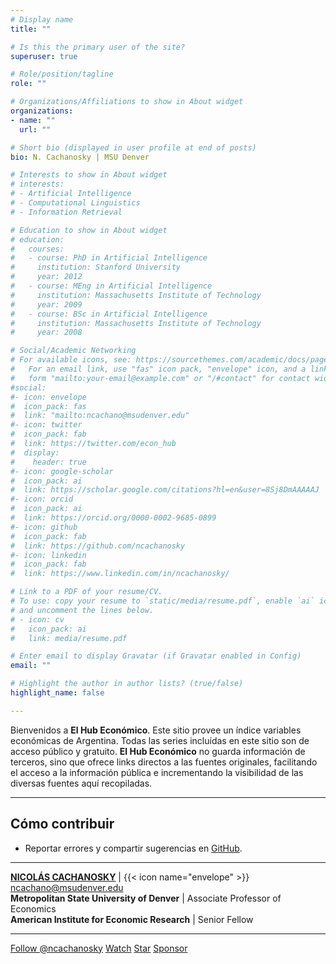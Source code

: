 ```yaml
---
# Display name
title: ""

# Is this the primary user of the site?
superuser: true

# Role/position/tagline
role: ""

# Organizations/Affiliations to show in About widget
organizations:
- name: ""
  url: ""

# Short bio (displayed in user profile at end of posts)
bio: N. Cachanosky | MSU Denver

# Interests to show in About widget
# interests:
# - Artificial Intelligence
# - Computational Linguistics
# - Information Retrieval

# Education to show in About widget
# education:
#   courses:
#   - course: PhD in Artificial Intelligence
#     institution: Stanford University
#     year: 2012
#   - course: MEng in Artificial Intelligence
#     institution: Massachusetts Institute of Technology
#     year: 2009
#   - course: BSc in Artificial Intelligence
#     institution: Massachusetts Institute of Technology
#     year: 2008

# Social/Academic Networking
# For available icons, see: https://sourcethemes.com/academic/docs/page-builder/#icons
#   For an email link, use "fas" icon pack, "envelope" icon, and a link in the
#   form "mailto:your-email@example.com" or "/#contact" for contact widget.
#social:
#- icon: envelope
#  icon_pack: fas
#  link: "mailto:ncachano@msudenver.edu"
#- icon: twitter
#  icon_pack: fab
#  link: https://twitter.com/econ_hub
#  display:
#    header: true
#- icon: google-scholar
#  icon_pack: ai
#  link: https://scholar.google.com/citations?hl=en&user=8Sj8DmAAAAAJ
#- icon: orcid
#  icon_pack: ai
#  link: https://orcid.org/0000-0002-9685-0899
#- icon: github
#  icon_pack: fab
#  link: https://github.com/ncachanosky
#- icon: linkedin
#  icon_pack: fab
#  link: https://www.linkedin.com/in/ncachanosky/

# Link to a PDF of your resume/CV.
# To use: copy your resume to `static/media/resume.pdf`, enable `ai` icons in `params.toml`, 
# and uncomment the lines below.
# - icon: cv
#   icon_pack: ai
#   link: media/resume.pdf

# Enter email to display Gravatar (if Gravatar enabled in Config)
email: ""

# Highlight the author in author lists? (true/false)
highlight_name: false

---
```


Bienvenidos a **El Hub Económico**. Este sitio provee un índice variables económicas de Argentina. Todas las series incluídas en este sitio son de acceso público y gratuito. **El Hub Económico** no guarda información de terceros, sino que ofrece links directos a las fuentes originales, facilitando el acceso a la información pública e incrementando la visibilidad de las diversas fuentes aquí recopiladas.

---

## Cómo contribuir

* Reportar errores y compartir sugerencias en [GitHub](https://github.com/ncachanosky/el-hub-economico/issues).

---

[**NICOLÁS CACHANOSKY**](https://www.ncachanosky.com) | {{< icon name="envelope" >}} ncachano@msudenver.edu  
**Metropolitan State University of Denver** | Associate Professor of Economics  
**American Institute for Economic Research** | Senior Fellow

---

<script async defer src="https://buttons.github.io/buttons.js"></script><a class="github-button" href="https://github.com/ncachanosky" aria-label="Follow @ncachanosky on GitHub">Follow @ncachanosky</a> <a class="github-button" href="https://github.com/ncachanosky/el-hub-economico/subscription" data-icon="octicon-eye" aria-label="Watch ncachanosky/el-hub-economico on GitHub">Watch</a> <a class="github-button" href="https://github.com/ncachanosky/el-hub-economico" data-icon="octicon-star" aria-label="Star ncachanosky/el-hub-economico on GitHub">Star</a> <a class="github-button" href="https://github.com/sponsors/ncachanosky" data-icon="octicon-heart" aria-label="Sponsor @ncachanosky on GitHub">Sponsor</a>
